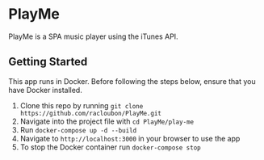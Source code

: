 # PlayMe

PlayMe is a SPA music player using the iTunes API.

## Getting Started
This app runs in Docker. Before following the steps below, ensure that you have Docker installed. 
1. Clone this repo by running `git clone https://github.com/racloubon/PlayMe.git`
2. Navigate into the project file with `cd PlayMe/play-me`
3. Run `docker-compose up -d --build`
4. Navigate to `http://localhost:3000` in your browser to use the app
5. To stop the Docker container run `docker-compose stop`
